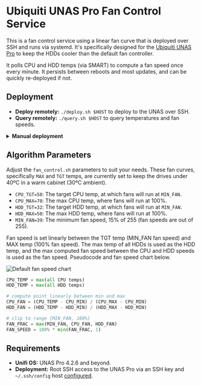 # Ubiquiti UNAS Pro Fan Control Service

This is a fan control service using a linear fan curve that is deployed over SSH and runs via systemd. It's specifically designed for the [Ubiquiti UNAS Pro](https://ui.com/us/en/integrations/network-storage) to keep the HDDs cooler than the default fan controller.

It polls CPU and HDD temps (via SMART) to compute a fan speed once every minute. It persists between reboots and most updates, and can be quickly re-deployed if not.

## Deployment

- **Deploy remotely:** `./deploy.sh $HOST` to deploy to the UNAS over SSH.
- **Query remotely:** `./query.sh $HOST` to query temperatures and fan speeds.

<details>
<summary><strong>Manual deployment</strong></summary>

### Copy files to UNAS Pro

```bash
scp fan_control.sh unas-pro:/root/fan_control.sh
scp fan_control.service unas-pro:/etc/systemd/system/fan_control.service
```

### Restart service on the UNAS Pro

```bash
systemctl daemon-reload
systemctl enable fan_control.service
systemctl restart fan_control.service
systemctl status fan_control.service
```

</details>

## Algorithm Parameters

Adjust the `fan_control.sh` parameters to suit your needs. These fan curves, specifically `MAX` and `TGT` temps, are currently set to keep the drives under 40ºC in a warm cabinet (30ºC ambient).

- `CPU_TGT=50`: The target CPU temp, at which fans will run at `MIN_FAN`.
- `CPU_MAX=70`: The max CPU temp, where fans will run at 100%.
- `HDD_TGT=32`: The target HDD temp, at which fans will run at `MIN_FAN`.
- `HDD_MAX=50`: The max HDD temp, where fans will run at 100%.
- `MIN_FAN=39`: The minimum fan speed, 15% of 255 (fan speeds are out of 255).

Fan speed is set linearly between the TGT temp (MIN_FAN fan speed) and MAX temp (100% fan speed). The max temp of all HDDs is used as the HDD temp, and the max computed fan speed between the CPU and HDD speeds is used as the fan speed. Pseudocode and fan speed chart below.

![Default fan speed chart](https://github.com/hoxxep/UNAS-Pro-fan-control/blob/main/CHART.png?raw=true)

```python
CPU_TEMP = max(all CPU temps)
HDD_TEMP = max(all HDD temps)

# compute point linearly between min and max
CPU_FAN = (CPU_TEMP - CPU_MIN) / (CPU_MAX - CPU_MIN)
HDD_FAN = (HDD_TEMP - HDD_MIN) / (HDD_MAX - HDD_MIN)

# clip to range [MIN_FAN, 100%]
FAN_FRAC = max(MIN_FAN, CPU_FAN, HDD_FAN)
FAN_SPEED = 100% * min(FAN_FRAC, 1)
```

## Requirements

- **Unifi OS:** UNAS Pro 4.2.6 and beyond.
- **Deployment:** Root SSH access to the UNAS Pro via an SSH key and `~/.ssh/config` host [configured](https://goteleport.com/blog/how-to-set-up-ssh-keys/).
